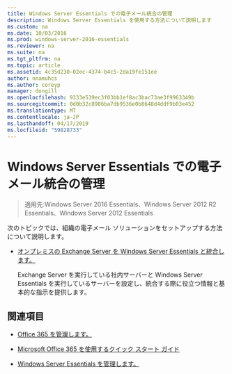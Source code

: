 ```yaml
---
title: Windows Server Essentials での電子メール統合の管理
description: Windows Server Essentials を使用する方法について説明します
ms.custom: na
ms.date: 10/03/2016
ms.prod: windows-server-2016-essentials
ms.reviewer: na
ms.suite: na
ms.tgt_pltfrm: na
ms.topic: article
ms.assetid: 4c35d230-02ec-4374-b4c5-2da19fe151ee
author: nnamuhcs
ms.author: coreyp
manager: dongill
ms.openlocfilehash: 9333e539ec3f03bb1ef8ac3bac73ae3f9963349b
ms.sourcegitcommit: 0d0b32c8986ba7db9536e0b8648d4ddf9b03e452
ms.translationtype: MT
ms.contentlocale: ja-JP
ms.lasthandoff: 04/17/2019
ms.locfileid: "59828733"
---
```

# <a name="manage-email-service-integration-in-windows-server-essentials"></a>Windows Server Essentials での電子メール統合の管理

>適用先:Windows Server 2016 Essentials、Windows Server 2012 R2 Essentials、Windows Server 2012 Essentials

次のトピックでは、組織の電子メール ソリューションをセットアップする方法について説明します。  
  
-   [オンプレミスの Exchange Server を Windows Server Essentials と統合します。](Integrate-an-On-Premises-Exchange-Server-with-Windows-Server-Essentials.md)  
  
     Exchange Server を実行している社内サーバーと Windows Server Essentials を実行しているサーバーを設定し、統合する際に役立つ情報と基本的な指示を提供します。  
  
## <a name="see-also"></a>関連項目  
  
-   [Office 365 を管理します。](Manage-Office-365-in-Windows-Server-Essentials.md)  
  
-   [Microsoft Office 365 を使用するクイック スタート ガイド](../use/Quick-Start-Guide-to-Using-Microsoft-Office-365-with-Windows-Server-Essentials.md)  
  
-   [Windows Server Essentials を管理します。](Manage-Windows-Server-Essentials.md)